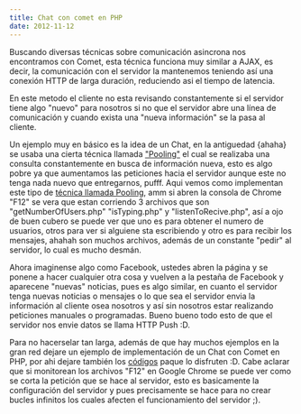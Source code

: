 ```yaml
---
title: Chat con comet en PHP
date: 2012-11-12
---
```


Buscando diversas técnicas sobre comunicación asincrona nos encontramos con Comet, esta técnica funciona muy similar a AJAX, es decir, la comunicación con el servidor la mantenemos teniendo así una conexión HTTP de larga duración, reduciendo asi el tiempo de latencia.

En este metodo el cliente no esta revisando constantemente si el servidor tiene algo "nuevo" para nosotros si no que el servidor abre una línea de comunicación y cuando exista una "nueva información" se la pasa al cliente.

Un ejemplo muy en básico es la idea de un Chat, en la antiguedad {ahaha} se usaba una cierta técnica llamada <a href="http://es.wikipedia.org/wiki/Polling">"Pooling"</a>  el cual se realizaba una consulta constantemente en busca de información nueva, esto es algo pobre ya que aumentamos las peticiones hacia el servidor aunque este no tenga nada nuevo que entregarnos, pufff. Aqui vemos como implementan este tipo de <a href="http://chategory.com/chategories/android/">técnica llamada Pooling</a>, amm si abren la consola de Chrome "F12" se vera que estan corriendo 3 archivos que son "getNumberOfUsers.php" "isTyping.php" y "listenToRecive.php", así a ojo de buen cubero se puede ver que uno es para obtener el numero de usuarios, otros para ver si alguiene sta escribiendo y otro es para recibir los mensajes, ahahah son muchos archivos, además de un constante "pedir" al servidor, lo cual es mucho desmán.

Ahora imaginense algo como Facebook, ustedes abren la página y se ponene a hacer cualquier otra cosa y vuelven a la pestaña de Facebook y aparecene "nuevas" noticias, pues es algo similar, en cuanto el servidor tenga nuevas noticias o mensajes o  lo que sea el servidor envia la información al cliente osea nosotros y así sin nosotros estar realizando peticiones manuales o programadas. Bueno bueno todo esto de que el servidor nos envie datos se llama HTTP Push :D.

Para no hacerselar tan larga, además de que hay muchos ejemplos en la gran red dejare un ejemplo de implementación de un Chat con Comet en PHP, por ahi dejare también los <a href="https://github.com/misalabs/chat-comet">códigos</a> paque lo disfruten :D. Cabe aclarar que si monitorean los archivos "F12" en Google Chrome se puede ver como se corta la petición que se hace al servidor, esto es basicamente la configuración del servidor y pues precisamente se hace para no crear bucles infinitos los cuales afecten el funcionamiento del servidor ;).
